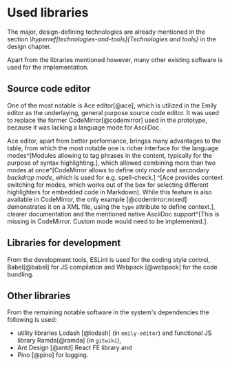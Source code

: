 # Used libraries

The major, design-defining technologies are already mentioned in the section _\hyperref[technologies-and-tools]{Technologies and tools}_ in the design chapter.

Apart from the libraries mentioned however, many other existing software is used for the implementation.

## Source code editor

One of the most notable is Ace editor[@ace], which is utilized in the Emily editor as the underlaying, general purpose source code editor.
It was used to replace the former CodeMirror[@codemirror] used in the prototype, because it was lacking a language mode for AsciiDoc.

Ace editor, apart from better performance, bringss many advantages to the table, from which the most notable one is richer interface for the language modes^[Modules allowing to tag phrases in the content, typically for the purpose of syntax highlighting.], which allowed combining more than two modes at once^[CodeMirror allows to define only *mode* and secondary *backdrop mode*, which is used for e.g. spell-check.] ^[Ace provides context switching for modes, which works out of the box for selecting different highlighters for embedded code in Markdown). While this feature is also available in CodeMirror, the only example [@codemirror:mixed] demonstrates it on a XML file, using the `type` attribute to define context.], clearer documentation and the mentioned native AsciiDoc support^[This is missing in CodeMirror. Custom mode would need to be implemented.].

## Libraries for development

From the development tools, ESLint is used for the coding style control, Babel[@babel] for JS compilation and Webpack [@webpack] for the code bundling.

## Other libraries

From the remaining notable software in the system's dependencies the following is used:

- utility libraries Lodash [@lodash] (in `emily-editor`) and functional JS library Ramda[@ramda] (in `gitwiki`),
- Ant Design [@antd] React FE library and
- Pino [@pino] for logging.
